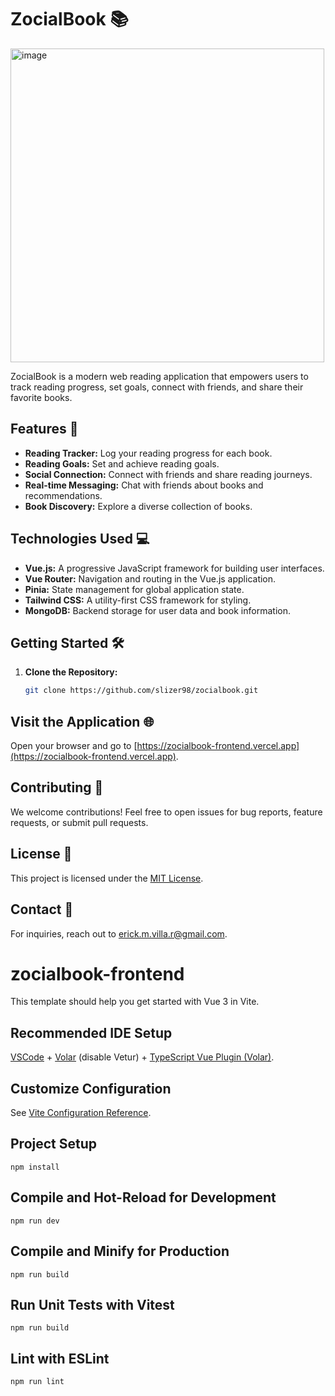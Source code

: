 # ZocialBook 📚

<img width="502" alt="image" src="https://github.com/slizer98/zocialbook-frontend/assets/86857956/b0e04508-c73d-4eef-a309-1bc69cbc84d3">


ZocialBook is a modern web reading application that empowers users to track reading progress, set goals, connect with friends, and share their favorite books.

## Features 🚀

- **Reading Tracker:** Log your reading progress for each book.
- **Reading Goals:** Set and achieve reading goals.
- **Social Connection:** Connect with friends and share reading journeys.
- **Real-time Messaging:** Chat with friends about books and recommendations.
- **Book Discovery:** Explore a diverse collection of books.

## Technologies Used 💻

- **Vue.js:** A progressive JavaScript framework for building user interfaces.
- **Vue Router:** Navigation and routing in the Vue.js application.
- **Pinia:** State management for global application state.
- **Tailwind CSS:** A utility-first CSS framework for styling.
- **MongoDB:** Backend storage for user data and book information.

## Getting Started 🛠️

1. **Clone the Repository:**

    ```bash
    git clone https://github.com/slizer98/zocialbook.git
    ```

## Visit the Application 🌐

Open your browser and go to [https://zocialbook-frontend.vercel.app](https://zocialbook-frontend.vercel.app).

## Contributing 🤝

We welcome contributions! Feel free to open issues for bug reports, feature requests, or submit pull requests.

## License 📝

This project is licensed under the [MIT License](https://www.notion.so/LICENSE).

## Contact 📧

For inquiries, reach out to [erick.m.villa.r@gmail.com](erick.m.villa.r@gmail.com).

# zocialbook-frontend

This template should help you get started with Vue 3 in Vite.

## Recommended IDE Setup

[VSCode](https://code.visualstudio.com/) + [Volar](https://marketplace.visualstudio.com/items?itemName=Vue.volar) (disable Vetur) + [TypeScript Vue Plugin (Volar)](https://marketplace.visualstudio.com/items?itemName=Vue.vscode-typescript-vue-plugin).

## Customize Configuration

See [Vite Configuration Reference](https://vitejs.dev/config/).

## Project Setup
```
npm install
```
## Compile and Hot-Reload for Development
```
npm run dev
```
## Compile and Minify for Production
```
npm run build
```
## Run Unit Tests with Vitest
```
npm run build
```
## Lint with ESLint
```
npm run lint
```
